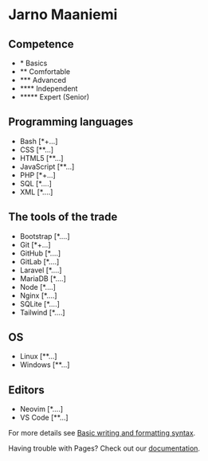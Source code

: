 # Jarno Maaniemi
## Competence
- \* Basics
- ** Comfortable
- *** Advanced
- **** Independent 
- ***** Expert (Senior)

## Programming languages
- Bash [*+...]
- CSS [**...]
- HTML5 [**...]
- JavaScript [**...]
- PHP [*+...]
- SQL [*....]
- XML [*....]

## The tools of the trade
- Bootstrap [*....]
- Git [*+...]
- GitHub [*....]
- GitLab [*....]
- Laravel [*....]
- MariaDB [*....]
- Node [*....]
- Nginx [*....]
- SQLite [*....]
- Tailwind [*....]

## OS
- Linux [**...]
- Windows [**...]

## Editors
- Neovim [*....]
- VS Code [**...]

For more details see [Basic writing and formatting syntax](https://docs.github.com/en/github/writing-on-github/getting-started-with-writing-and-formatting-on-github/basic-writing-and-formatting-syntax).

Having trouble with Pages? Check out our [documentation](https://docs.github.com/categories/github-pages-basics/).
